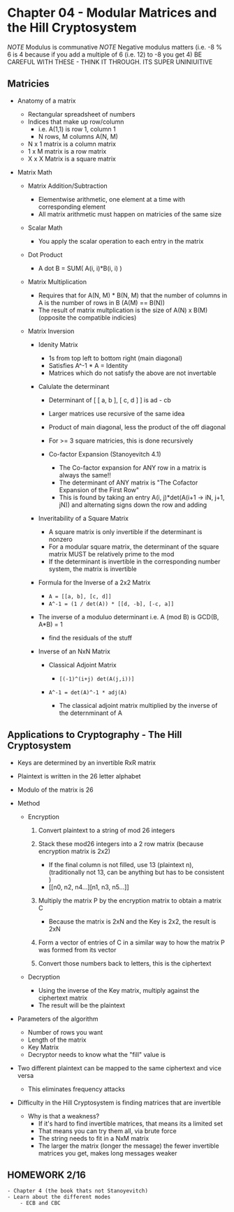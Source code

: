 
# Chapter 04 - Modular Matrices and the Hill Cryptosystem 

*NOTE* Modulus is communative 
*NOTE* Negative modulus matters (i.e. -8 % 6 is 4 because if you add a multiple of 6 (i.e. 12) to -8 you get 4)
       BE CAREFUL WITH THESE - THINK IT THROUGH. ITS SUPER UNINIUITIVE

## Matricies

- Anatomy of a matrix 
    - Rectangular spreadsheet of numbers
    - Indices that make up row/column
        - i.e. A(1,1) is row 1, column 1 
        - N rows, M columns A(N, M)
    - N x 1 matrix is a column matrix
    - 1 x M matrix is a row matrix
    - X x X Matrix is a square matrix

- Matrix Math 
    - Matrix Addition/Subtraction 
        - Elementwise arithmetic, one element at a time with corresponding element
        - All matrix arithmetic must happen on matricies of the same size

    - Scalar Math 
        - You apply the scalar operation to each entry in the matrix

    - Dot Product 
        - A dot B = SUM( A(i, i)*B(i, i) )

    - Matrix Multiplication 
        - Requires that for A(N, M) * B(N, M) that the number of columns in A is the number of rows in B (A(M) == B(N))
        - The result of matrix multplication is the size of A(N) x B(M)  (opposite the compatible indicies)

    - Matrix Inversion 
        - Idenity Matrix 
            - 1s from top left to bottom right (main diagonal)
            - Satisfies A^-1 * A = Identity 
            - Matrices which do not satisfy the above are not invertable 

        - Calulate the determinant 
            - Determinant of [ [ a, b ], [ c, d ] ] is ad - cb
            - Larger matrices use recursive of the same idea 
            - Product of main diagonal, less the product of the off diagonal 
            - For >= 3 square matricies, this is done recursively 

            - Co-factor Expansion (Stanoyevitch 4.1)
                - The Co-factor expansion for ANY row in a matrix is always the same!!
                - The determinant of ANY matrix is "The Cofactor Expansion of the First Row"
                - This is found by taking an entry A(i, j)*det(A(i+1 -> iN, j+1, jN)) and alternating signs down the row and adding 

        - Inveritability of a Square Matrix
            - A square matrix is only invertible if the determinant is nonzero 
            - For a modular square matrix, the determinant of the square matrix MUST be relatively prime to the mod
            - If the determinant is invertible in the corresponding number system, the matrix is invertible


        - Formula for the Inverse of a 2x2 Matrix 
            - `A = [[a, b], [c, d]]`
            - `A^-1 = (1 / det(A)) * [[d, -b], [-c, a]]`

        - The inverse of a moduluo determinant  i.e. A (mod B) is GCD(B, A*B) = 1
            - find the residuals of the stuff 

        - Inverse of an NxN Matrix 
            - Classical Adjoint Matrix
                - `[(-1)^(i+j) det(A(j,i))]`

            - `A^-1 = det(A)^-1 * adj(A)`
                - The classical adjoint matrix multiplied by the inverse of the deternminant of A 

            
## Applications to Cryptography - The Hill Cryptosystem 

- Keys are determined by an invertible RxR matrix 
- Plaintext is written in the 26 letter alphabet 
- Modulo of the matrix is 26

- Method
    - Encryption
        1. Convert plaintext to a string of mod 26 integers 

        2. Stack these mod26 integers into a 2 row matrix (because encryption matrix is 2x2)
            - If the final column is not filled, use 13 (plaintext n), (traditionally not 13, can be anything but has to be consistent )
            - [[n0, n2, n4...][n1, n3, n5...]]

        3. Multiply the matrix P by the encryption matrix to obtain a matrix C 
            - Because the matrix is 2xN and the Key is 2x2, the result is 2xN

        4. Form a vector of entries of C in a similar way to how the matrix P was formed from its vector
        
        5. Convert those numbers back to letters, this is the ciphertext 

    - Decryption
        - Using the inverse of the Key matrix, multiply against the ciphertext matrix
        - The result will be the plaintext 

- Parameters of the algorithm 
    - Number of rows you want
    - Length of the matrix 
    - Key Matrix 
    - Decryptor needs to know what the "fill" value is 

- Two different plaintext can be mapped to the same ciphertext and vice versa
    - This eliminates frequency attacks 

- Difficulty in the Hill Cryptosystem is finding matrices that are invertible
    - Why is that a weakness?
        - If it's hard to find invertible matrices, that means its a limited set
        - That means you can try them all, via brute force
        - The string needs to fit in a NxM matrix
        - The larger the matrix (longer the message) the fewer invertible matrices you get, makes long messages weaker

## HOMEWORK 2/16 
    - Chapter 4 (the book thats not Stanoyevitch)
    - Learn about the different modes
        - ECB and CBC 




